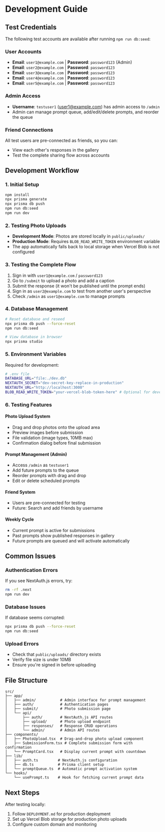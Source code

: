 # Development Guide

## Test Credentials

The following test accounts are available after running `npm run db:seed`:

### User Accounts
- **Email**: `user1@example.com` | **Password**: `password123` (Admin)
- **Email**: `user2@example.com` | **Password**: `password123`
- **Email**: `user3@example.com` | **Password**: `password123`
- **Email**: `user4@example.com` | **Password**: `password123`
- **Email**: `user5@example.com` | **Password**: `password123`

### Admin Access
- **Username**: `testuser1` (user1@example.com) has admin access to `/admin`
- Admin can manage prompt queue, add/edit/delete prompts, and reorder the queue

### Friend Connections
All test users are pre-connected as friends, so you can:
- View each other's responses in the gallery
- Test the complete sharing flow across accounts

## Development Workflow

### 1. Initial Setup
```bash
npm install
npx prisma generate
npx prisma db push
npm run db:seed
npm run dev
```

### 2. Testing Photo Uploads
- **Development Mode**: Photos are stored locally in `public/uploads/`
- **Production Mode**: Requires `BLOB_READ_WRITE_TOKEN` environment variable
- The app automatically falls back to local storage when Vercel Blob is not configured

### 3. Testing the Complete Flow
1. Sign in with `user1@example.com` / `password123`
2. Go to `/submit` to upload a photo and add a caption
3. Submit the response (it won't be published until the prompt ends)
4. Sign in as `user2@example.com` to test from another user's perspective
5. Check `/admin` as `user1@example.com` to manage prompts

### 4. Database Management
```bash
# Reset database and reseed
npx prisma db push --force-reset
npm run db:seed

# View database in browser
npx prisma studio
```

### 5. Environment Variables
Required for development:
```bash
# .env file
DATABASE_URL="file:./dev.db"
NEXTAUTH_SECRET="dev-secret-key-replace-in-production"
NEXTAUTH_URL="http://localhost:3000"
BLOB_READ_WRITE_TOKEN="your-vercel-blob-token-here" # Optional for development
```

### 6. Testing Features

#### Photo Upload System
- Drag and drop photos onto the upload area
- Preview images before submission
- File validation (image types, 10MB max)
- Confirmation dialog before final submission

#### Prompt Management (Admin)
- Access `/admin` as `testuser1`
- Add future prompts to the queue
- Reorder prompts with drag and drop
- Edit or delete scheduled prompts

#### Friend System
- Users are pre-connected for testing
- Future: Search and add friends by username

#### Weekly Cycle
- Current prompt is active for submissions
- Past prompts show published responses in gallery
- Future prompts are queued and will activate automatically

## Common Issues

### Authentication Errors
If you see NextAuth.js errors, try:
```bash
rm -rf .next
npm run dev
```

### Database Issues
If database seems corrupted:
```bash
npx prisma db push --force-reset
npm run db:seed
```

### Upload Errors
- Check that `public/uploads/` directory exists
- Verify file size is under 10MB
- Ensure you're signed in before uploading

## File Structure

```
src/
├── app/
│   ├── admin/           # Admin interface for prompt management
│   ├── auth/            # Authentication pages
│   ├── submit/          # Photo submission page
│   └── api/
│       ├── auth/        # NextAuth.js API routes
│       ├── upload/      # Photo upload endpoint
│       ├── responses/   # Response CRUD operations
│       └── admin/       # Admin API routes
├── components/
│   ├── PhotoUpload.tsx  # Drag-and-drop photo upload component
│   ├── SubmissionForm.tsx # Complete submission form with confirmation
│   └── PromptCard.tsx   # Display current prompt with countdown
├── lib/
│   ├── auth.ts         # NextAuth.js configuration
│   ├── db.ts           # Prisma client setup
│   └── promptQueue.ts  # Automatic prompt activation system
└── hooks/
    └── usePrompt.ts    # Hook for fetching current prompt data
```

## Next Steps

After testing locally:
1. Follow `DEPLOYMENT.md` for production deployment
2. Set up Vercel Blob storage for production photo uploads
3. Configure custom domain and monitoring